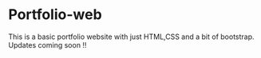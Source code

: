 # Portfolio-web

This is a basic portfolio website with just HTML,CSS and a bit of bootstrap.
Updates coming soon !!
